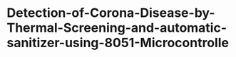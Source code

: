 # Detection-of-Corona-Disease-by-Thermal-Screening-and-automatic-sanitizer-using-8051-Microcontrolle